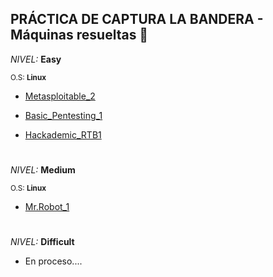 ## PRÁCTICA DE CAPTURA LA BANDERA - Máquinas resueltas 🚩

*NIVEL:* **Easy**

<sub>O.S: **Linux**</sub>

- <a href="https://github.com/R3LI4NT/ctf-retos/blob/main/1-%20Maquinas-Easy/Metasploitable_2.md" target="_blank">Metasploitable_2</a>

- <a href="https://github.com/R3LI4NT/ctf-retos/blob/main/1-%20Maquinas-Easy/Basic_Pentesting_1.md" target="_blank">Basic_Pentesting_1</a>

- <a href="https://github.com/R3LI4NT/ctf-retos/blob/main/1-%20Maquinas-Easy/Hackademic_RTB1.md" target="_blank">Hackademic_RTB1</a>


<h1 align="center"></h1>

*NIVEL:* **Medium**

<sub>O.S: **Linux**</sub>

- <a href="https://github.com/R3LI4NT/ctf-retos/blob/main/2-%20Maquinas-Medium/Mr.Robot_1.md" target="_blank">Mr.Robot_1</a>

<h1 align="center"></h1>

*NIVEL:* **Difficult**
  - En proceso....
